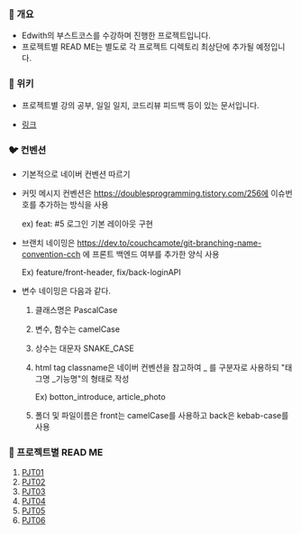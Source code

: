 
### 🐯 개요

- Edwith의 부스트코스를 수강하며 진행한 프로젝트입니다.
- 프로젝트별 READ ME는 별도로 각 프로젝트 디렉토리 최상단에 추가될 예정입니다.



### 🐼 위키

- 프로젝트별 강의 공부, 일일 일지, 코드리뷰 피드백 등이 있는 문서입니다.

- [링크](https://github.com/Tnx2U/NaverBoostCoursePJT/wiki)



### 🐦 컨벤션

- 기본적으로 네이버 컨벤션 따르기

- 커밋 메시지 컨벤션은 https://doublesprogramming.tistory.com/256에 이슈번호를 추가하는 방식을 사용

  ex) feat: #5 로그인 기본 레이아웃 구현

- 브랜치 네이밍은 https://dev.to/couchcamote/git-branching-name-convention-cch 에 프론트 백엔드 여부를 추가한 양식 사용

  Ex) feature/front-header, fix/back-loginAPI

- 변수 네이밍은 다음과 같다.

  1. 클래스명은 PascalCase

  2. 변수, 함수는 camelCase

  3. 상수는 대문자 SNAKE_CASE

  4. html tag classname은 네이버 컨벤션을 참고하여 _ 를 구분자로 사용하되 "태그명 _기능명"의 형태로 작성

     Ex) botton_introduce, article_photo

  5. 폴더 및 파일이름은 front는 camelCase를 사용하고 back은 kebab-case를 사용



### 🐶 프로젝트별 READ ME

1. [PJT01](https://github.com/Tnx2U/NaverBoostCoursePJT/blob/master/PJT_AboutMe/PJT01_README.md)
2. [PJT02](https://github.com/Tnx2U/NaverBoostCoursePJT/blob/master/PJT_Todo/PJT02_README.md)
3. [PJT03](https://github.com/Tnx2U/NaverBoostCoursePJT/blob/master/PJT_Reservation/PJT03_README.md)
4. [PJT04](https://github.com/Tnx2U/NaverBoostCoursePJT/blob/master/PJT_Reservation/PJT04_README.md)
5. [PJT05](https://github.com/Tnx2U/NaverBoostCoursePJT/blob/master/PJT_Reservation/PJT05_README.md)
6. [PJT06](https://github.com/Tnx2U/NaverBoostCoursePJT/blob/master/PJT_Reservation/PJT06_README.md)


